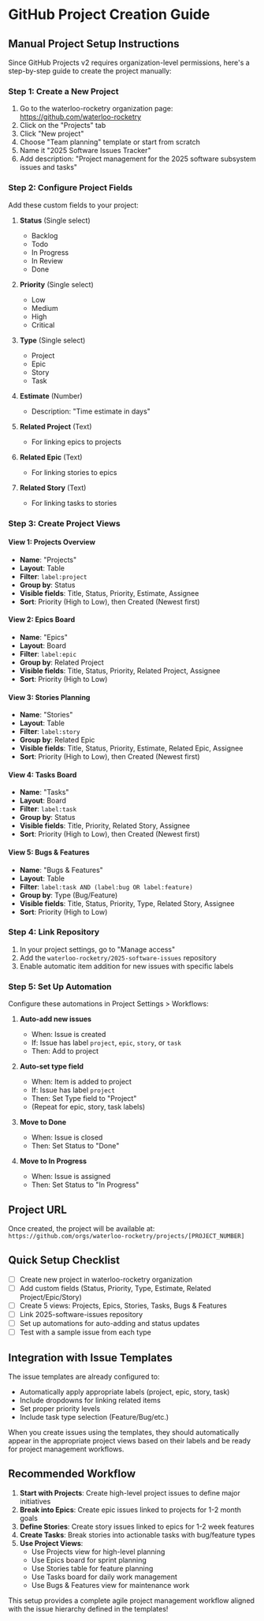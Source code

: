 # GitHub Project Creation Guide

## Manual Project Setup Instructions

Since GitHub Projects v2 requires organization-level permissions, here's a step-by-step guide to create the project manually:

### Step 1: Create a New Project

1. Go to the waterloo-rocketry organization page: https://github.com/waterloo-rocketry
2. Click on the "Projects" tab
3. Click "New project"
4. Choose "Team planning" template or start from scratch
5. Name it "2025 Software Issues Tracker"
6. Add description: "Project management for the 2025 software subsystem issues and tasks"

### Step 2: Configure Project Fields

Add these custom fields to your project:

1. **Status** (Single select)
   - Backlog
   - Todo
   - In Progress
   - In Review
   - Done

2. **Priority** (Single select)
   - Low
   - Medium
   - High
   - Critical

3. **Type** (Single select)
   - Project
   - Epic
   - Story
   - Task

4. **Estimate** (Number)
   - Description: "Time estimate in days"

5. **Related Project** (Text)
   - For linking epics to projects

6. **Related Epic** (Text)
   - For linking stories to epics

7. **Related Story** (Text)
   - For linking tasks to stories

### Step 3: Create Project Views

#### View 1: Projects Overview
- **Name**: "Projects"
- **Layout**: Table
- **Filter**: `label:project`
- **Group by**: Status
- **Visible fields**: Title, Status, Priority, Estimate, Assignee
- **Sort**: Priority (High to Low), then Created (Newest first)

#### View 2: Epics Board
- **Name**: "Epics"
- **Layout**: Board
- **Filter**: `label:epic`
- **Group by**: Related Project
- **Visible fields**: Title, Status, Priority, Related Project, Assignee
- **Sort**: Priority (High to Low)

#### View 3: Stories Planning
- **Name**: "Stories"
- **Layout**: Table
- **Filter**: `label:story`
- **Group by**: Related Epic
- **Visible fields**: Title, Status, Priority, Estimate, Related Epic, Assignee
- **Sort**: Priority (High to Low), then Created (Newest first)

#### View 4: Tasks Board
- **Name**: "Tasks"
- **Layout**: Board
- **Filter**: `label:task`
- **Group by**: Status
- **Visible fields**: Title, Priority, Related Story, Assignee
- **Sort**: Priority (High to Low), then Created (Newest first)

#### View 5: Bugs & Features
- **Name**: "Bugs & Features"
- **Layout**: Table
- **Filter**: `label:task AND (label:bug OR label:feature)`
- **Group by**: Type (Bug/Feature)
- **Visible fields**: Title, Status, Priority, Type, Related Story, Assignee
- **Sort**: Priority (High to Low)

### Step 4: Link Repository

1. In your project settings, go to "Manage access"
2. Add the `waterloo-rocketry/2025-software-issues` repository
3. Enable automatic item addition for new issues with specific labels

### Step 5: Set Up Automation

Configure these automations in Project Settings > Workflows:

1. **Auto-add new issues**
   - When: Issue is created
   - If: Issue has label `project`, `epic`, `story`, or `task`
   - Then: Add to project

2. **Auto-set type field**
   - When: Item is added to project
   - If: Issue has label `project`
   - Then: Set Type field to "Project"
   - (Repeat for epic, story, task labels)

3. **Move to Done**
   - When: Issue is closed
   - Then: Set Status to "Done"

4. **Move to In Progress**
   - When: Issue is assigned
   - Then: Set Status to "In Progress"

## Project URL

Once created, the project will be available at:
`https://github.com/orgs/waterloo-rocketry/projects/[PROJECT_NUMBER]`

## Quick Setup Checklist

- [ ] Create new project in waterloo-rocketry organization
- [ ] Add custom fields (Status, Priority, Type, Estimate, Related Project/Epic/Story)
- [ ] Create 5 views: Projects, Epics, Stories, Tasks, Bugs & Features
- [ ] Link 2025-software-issues repository
- [ ] Set up automations for auto-adding and status updates
- [ ] Test with a sample issue from each type

## Integration with Issue Templates

The issue templates are already configured to:
- Automatically apply appropriate labels (project, epic, story, task)
- Include dropdowns for linking related items
- Set proper priority levels
- Include task type selection (Feature/Bug/etc.)

When you create issues using the templates, they should automatically appear in the appropriate project views based on their labels and be ready for project management workflows.

## Recommended Workflow

1. **Start with Projects**: Create high-level project issues to define major initiatives
2. **Break into Epics**: Create epic issues linked to projects for 1-2 month goals  
3. **Define Stories**: Create story issues linked to epics for 1-2 week features
4. **Create Tasks**: Break stories into actionable tasks with bug/feature types
5. **Use Project Views**: 
   - Use Projects view for high-level planning
   - Use Epics board for sprint planning
   - Use Stories table for feature planning
   - Use Tasks board for daily work management
   - Use Bugs & Features view for maintenance work

This setup provides a complete agile project management workflow aligned with the issue hierarchy defined in the templates!
